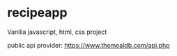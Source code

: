 # recipeapp
Vanilla javascript, html, css project

public api provider: https://www.themealdb.com/api.php
